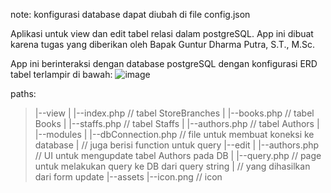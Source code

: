 note: konfigurasi database dapat diubah di file config.json

Aplikasi untuk view dan edit tabel relasi dalam postgreSQL. App ini dibuat karena
tugas yang diberikan oleh Bapak Guntur Dharma Putra, S.T., M.Sc.

App ini berinteraksi dengan database postgreSQL dengan konfigurasi ERD tabel terlampir di bawah:
![image](https://github.com/Adhisetama/TugasPostgreSQL_TekBasDat/assets/84426406/07d0f349-ac22-4468-a6f7-eecb3732d297)


paths:
> |--view
> |   |--index.php    // tabel StoreBranches
> |   |--books.php    // tabel Books
> |   |--staffs.php   // tabel Staffs
> |   |--authors.php  // tabel Authors
> |
> |--modules
> |   |--dbConnection.php // file untuk membuat koneksi ke database
> |                       // juga berisi function untuk query
> |--edit
> |   |--authors.php  // UI untuk mengupdate tabel Authors pada DB
> |   |--query.php    // page untuk melakukan query ke DB dari query string
> |                   // yang dihasilkan dari form update
> |--assets
>     |--icon.png     // icon
